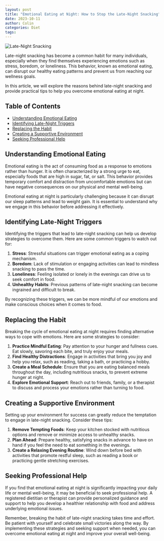 ```yaml
---
layout: post
title: "Emotional Eating at Night: How to Stop the Late-Night Snacking"
date: 2023-10-11
author: Colin
categories: Diet
tags: 
---
```


![Late-Night Snacking](https://source.unsplash.com/1600x900/?food)

Late-night snacking has become a common habit for many individuals, especially when they find themselves experiencing emotions such as stress, boredom, or loneliness. This behavior, known as emotional eating, can disrupt our healthy eating patterns and prevent us from reaching our wellness goals.

In this article, we will explore the reasons behind late-night snacking and provide practical tips to help you overcome emotional eating at night.

## Table of Contents
- [Understanding Emotional Eating](#understanding-emotional-eating)
- [Identifying Late-Night Triggers](#identifying-late-night-triggers)
- [Replacing the Habit](#replacing-the-habit)
- [Creating a Supportive Environment](#creating-a-supportive-environment)
- [Seeking Professional Help](#seeking-professional-help)

## Understanding Emotional Eating

Emotional eating is the act of consuming food as a response to emotions rather than hunger. It is often characterized by a strong urge to eat, especially foods that are high in sugar, fat, or salt. This behavior provides temporary comfort and distraction from uncomfortable emotions but can have negative consequences on our physical and mental well-being.

Emotional eating at night is particularly challenging because it can disrupt our sleep patterns and lead to weight gain. It is essential to understand why we engage in this behavior before addressing it effectively.

## Identifying Late-Night Triggers

Identifying the triggers that lead to late-night snacking can help us develop strategies to overcome them. Here are some common triggers to watch out for:

1. **Stress**: Stressful situations can trigger emotional eating as a coping mechanism.
2. **Boredom**: Lack of stimulation or engaging activities can lead to mindless snacking to pass the time.
3. **Loneliness**: Feeling isolated or lonely in the evenings can drive us to seek comfort in food.
4. **Unhealthy Habits**: Previous patterns of late-night snacking can become ingrained and difficult to break.

By recognizing these triggers, we can be more mindful of our emotions and make conscious choices when it comes to food.

## Replacing the Habit

Breaking the cycle of emotional eating at night requires finding alternative ways to cope with emotions. Here are some strategies to consider:

1. **Practice Mindful Eating**: Pay attention to your hunger and fullness cues. Eat slowly, savoring each bite, and truly enjoy your meals.
2. **Find Healthy Distractions**: Engage in activities that bring you joy and help you relax, such as reading, taking a bath, or practicing a hobby.
3. **Create a Meal Schedule**: Ensure that you are eating balanced meals throughout the day, including nutritious snacks, to prevent extreme hunger at night.
4. **Explore Emotional Support**: Reach out to friends, family, or a therapist to discuss and process your emotions rather than turning to food.

## Creating a Supportive Environment

Setting up your environment for success can greatly reduce the temptation to engage in late-night snacking. Consider these tips:

1. **Remove Tempting Foods**: Keep your kitchen stocked with nutritious options and remove or minimize access to unhealthy snacks.
2. **Plan Ahead**: Prepare healthy, satisfying snacks in advance to have on hand if you feel the need to eat something in the evenings.
3. **Create a Relaxing Evening Routine**: Wind down before bed with activities that promote restful sleep, such as reading a book or practicing gentle stretching exercises.

## Seeking Professional Help

If you find that emotional eating at night is significantly impacting your daily life or mental well-being, it may be beneficial to seek professional help. A registered dietitian or therapist can provide personalized guidance and support to help you develop a healthier relationship with food and address underlying emotional issues.

Remember, breaking the habit of late-night snacking takes time and effort. Be patient with yourself and celebrate small victories along the way. By implementing these strategies and seeking support when needed, you can overcome emotional eating at night and improve your overall well-being.
